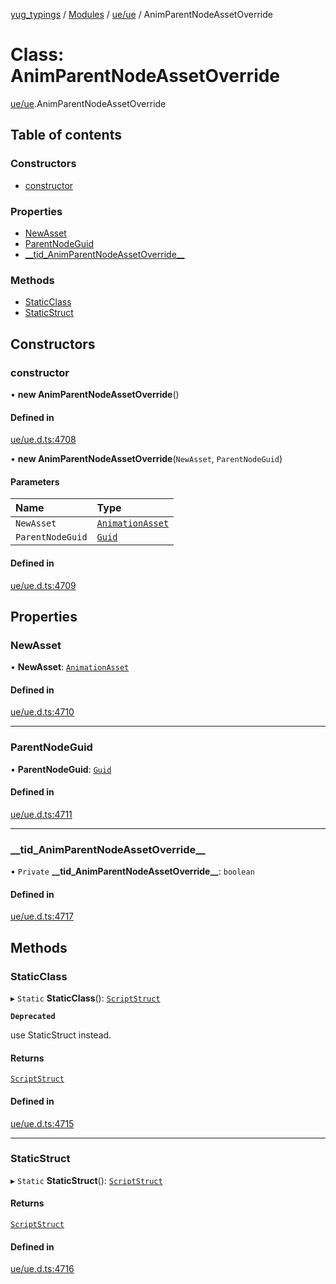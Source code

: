 [yug_typings](../README.md) / [Modules](../modules.md) / [ue/ue](../modules/ue_ue.md) / AnimParentNodeAssetOverride

# Class: AnimParentNodeAssetOverride

[ue/ue](../modules/ue_ue.md).AnimParentNodeAssetOverride

## Table of contents

### Constructors

- [constructor](ue_ue.AnimParentNodeAssetOverride.md#constructor)

### Properties

- [NewAsset](ue_ue.AnimParentNodeAssetOverride.md#newasset)
- [ParentNodeGuid](ue_ue.AnimParentNodeAssetOverride.md#parentnodeguid)
- [\_\_tid\_AnimParentNodeAssetOverride\_\_](ue_ue.AnimParentNodeAssetOverride.md#__tid_animparentnodeassetoverride__)

### Methods

- [StaticClass](ue_ue.AnimParentNodeAssetOverride.md#staticclass)
- [StaticStruct](ue_ue.AnimParentNodeAssetOverride.md#staticstruct)

## Constructors

### constructor

• **new AnimParentNodeAssetOverride**()

#### Defined in

[ue/ue.d.ts:4708](https://github.com/YugMetaverse/yug_typings/blob/25cad34/ue/ue.d.ts#L4708)

• **new AnimParentNodeAssetOverride**(`NewAsset`, `ParentNodeGuid`)

#### Parameters

| Name | Type |
| :------ | :------ |
| `NewAsset` | [`AnimationAsset`](ue_ue.AnimationAsset.md) |
| `ParentNodeGuid` | [`Guid`](ue_ue_s.Guid.md) |

#### Defined in

[ue/ue.d.ts:4709](https://github.com/YugMetaverse/yug_typings/blob/25cad34/ue/ue.d.ts#L4709)

## Properties

### NewAsset

• **NewAsset**: [`AnimationAsset`](ue_ue.AnimationAsset.md)

#### Defined in

[ue/ue.d.ts:4710](https://github.com/YugMetaverse/yug_typings/blob/25cad34/ue/ue.d.ts#L4710)

___

### ParentNodeGuid

• **ParentNodeGuid**: [`Guid`](ue_ue_s.Guid.md)

#### Defined in

[ue/ue.d.ts:4711](https://github.com/YugMetaverse/yug_typings/blob/25cad34/ue/ue.d.ts#L4711)

___

### \_\_tid\_AnimParentNodeAssetOverride\_\_

• `Private` **\_\_tid\_AnimParentNodeAssetOverride\_\_**: `boolean`

#### Defined in

[ue/ue.d.ts:4717](https://github.com/YugMetaverse/yug_typings/blob/25cad34/ue/ue.d.ts#L4717)

## Methods

### StaticClass

▸ `Static` **StaticClass**(): [`ScriptStruct`](ue_ue.ScriptStruct.md)

**`Deprecated`**

use StaticStruct instead.

#### Returns

[`ScriptStruct`](ue_ue.ScriptStruct.md)

#### Defined in

[ue/ue.d.ts:4715](https://github.com/YugMetaverse/yug_typings/blob/25cad34/ue/ue.d.ts#L4715)

___

### StaticStruct

▸ `Static` **StaticStruct**(): [`ScriptStruct`](ue_ue.ScriptStruct.md)

#### Returns

[`ScriptStruct`](ue_ue.ScriptStruct.md)

#### Defined in

[ue/ue.d.ts:4716](https://github.com/YugMetaverse/yug_typings/blob/25cad34/ue/ue.d.ts#L4716)
